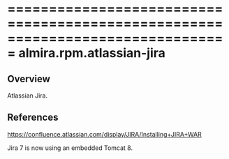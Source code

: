 ===============================================================================
almira.rpm.atlassian-jira
===============================================================================

Overview
--------
Atlassian Jira.


References
----------
https://confluence.atlassian.com/display/JIRA/Installing+JIRA+WAR

Jira 7 is now using an embedded Tomcat 8.
